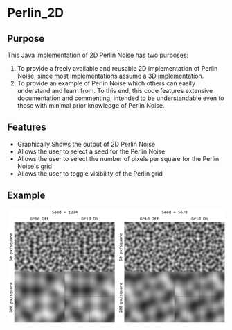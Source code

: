 # Perlin_2D
## Purpose
This Java implementation of 2D Perlin Noise has two purposes:
1. To provide a freely available and reusable 2D implementation of Perlin Noise, since most implementations assume a 3D implementation.
2. To provide an example of Perlin Noise which others can easily understand and learn from. To this end, this code features extensive documentation and commenting, intended to be understandable even to those with minimal prior knowledge of Perlin Noise.
## Features
* Graphically Shows the output of 2D Perlin Noise
* Allows the user to select a seed for the Perlin Noise
* Allows the user to select the number of pixels per square for the Perlin Noise's grid
* Allows the user to toggle visibility of the Perlin grid
## Example
![Perlin 2D Example](./example.png)
